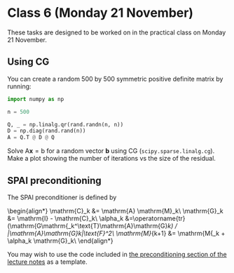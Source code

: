 # Class 6 (Monday 21 November)

These tasks are designed to be worked on in the practical class on Monday 21 November.

## Using CG
You can create a random 500 by 500 symmetric positive definite matrix by running:
```python
import numpy as np

n = 500

Q, _ = np.linalg.qr(rand.randn(n, n))
D = np.diag(rand.rand(n))
A = Q.T @ D @ Q
```


Solve $\mathrm{A}\mathbf{x}=\mathrm{b}$ for a random vector $\mathbf{b}$ using CG (`scipy.sparse.linalg.cg`).
Make a plot showing the number of iterations vs the size of the residual.

## SPAI preconditioning
The SPAI preconditioner is defined by

\begin{align*}
\mathrm{C}_k &= \mathrm{A} \mathrm{M}_k\\
\mathrm{G}_k &= \mathrm{I} - \mathrm{C}_k\\
\alpha_k &=\operatorname{tr}(\mathrm{G\mathrm{_k^\text{T}\mathrm{A}\mathrm{G}_k) / \|\mathrm{A}\mathrm{G}_k\|_\text{F}^2\\
\mathrm{M}_{k+1} &= \mathrm{M{_k + \alpha_k \mathrm{G}_k\\
\end{align*}

You may wish to use the code included in [the preconditioning section of the lecture notes](https://tbetcke.github.io/hpc_lecture_notes/it_solvers4.html)
as a template.
